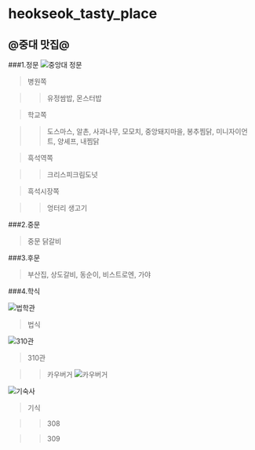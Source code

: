 # heokseok_tasty_place
## @중대 맛집@

###1.정문
![중앙대 정문](http://cafefiles.naver.net/20130204_107/kwk627_1359986170309chJ2N_JPEG/C1EB4.JPG)



>병원쪽

>>유정쌈밥, 몬스터밥


>학교쪽

>>도스마스, 알촌, 사과나무, 모모치, 중앙돼지마을, 봉추찜닭, 미니자이언트, 양셰프, 내찜닭


>흑석역쪽

>>크리스피크림도넛


>흑석시장쪽

>>엉터리 생고기



###2.중문


>중문 닭갈비


###3.후문

>부산집, 상도갈비, 동순이, 비스트로엔, 가야


###4.학식

![법학관](http://thumb.photo.naver.net/exphoto02/2008/1/17/289/ebb295ed9599eab4802_glohyun0319q.jpg)<img width=“400” height=“700”>
>법식

![310관](http://blogfiles1.naver.net/20160902_38/danaminho_1472786370805OMfkn_JPEG/63638_50323_106.jpg)
>310관

>>카우버거
>>![카우버거](http://blogfiles7.naver.net/20140121_97/baramyess_1390230417497tiKdR_JPEG/P130909_121244.jpg)  

![기숙사](http://blogfiles11.naver.net/20160102_98/damodesty_1451716771681c6jWn_JPEG/%B1%E2%BC%F7%BB%E7%C0%FC%B0%E6.jpg)
>기식

>>308

>>309





